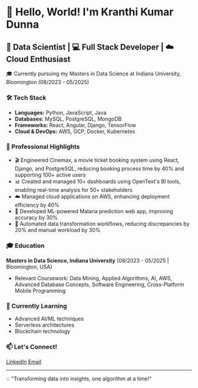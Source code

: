 # 👋 Hello, World! I'm Kranthi Kumar Dunna

## 🚀 Data Scientist | 💻 Full Stack Developer | ☁️ Cloud Enthusiast

🎓 Currently pursuing my Masters in Data Science at Indiana University, Bloomington (08/2023 - 05/2025)

### 🛠️ Tech Stack

- **Languages:** Python, JavaScript, Java
- **Databases:** MySQL, PostgreSQL, MongoDB
- **Frameworks:** React, Angular, Django, TensorFlow
- **Cloud & DevOps:** AWS, GCP, Docker, Kubernetes

### 🌟 Professional Highlights

- 🎬 Engineered Cinemax, a movie ticket booking system using React, Django, and PostgreSQL, reducing booking process time by 40% and supporting 100+ active users
- 📊 Created and managed 10+ dashboards using OpenText's BI tools, enabling real-time analysis for 50+ stakeholders
- ☁️ Managed cloud applications on AWS, enhancing deployment efficiency by 40%
- 🤖 Developed ML-powered Malaria prediction web app, improving accuracy by 30%
- 🔧 Automated data transformation workflows, reducing discrepancies by 20% and manual workload by 30%

### 🎓 Education

**Masters in Data Science, Indiana University** (08/2023 - 05/2025 | Bloomington, USA)
- Relevant Coursework: Data Mining, Applied Algorithms, AI, AWS, Advanced Database Concepts, Software Engineering, Cross-Platform Mobile Programming

### 🌱 Currently Learning

- Advanced AI/ML techniques
- Serverless architectures
- Blockchain technology

### 📫 Let's Connect!

[LinkedIn](https://www.linkedin.com/in/kranthi-kumar-315572199)
[Email](mailto:kdunna@iu.edu)

---

💡 "Transforming data into insights, one algorithm at a time!"
